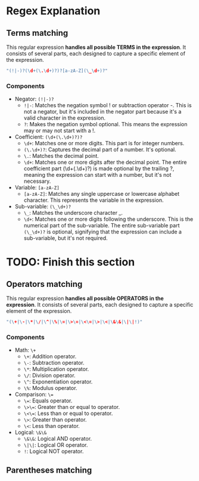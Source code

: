 # Regex Explanation


## Terms matching
This regular expression **handles all possible TERMS in the expression**. It consists of several parts, each designed to capture a specific element of the expression.
```rust
"(!|-)?(\d+(\.\d+)?)?[a-zA-Z](\_\d+)?"
```

### Components
- Negator: `(!|-)?`
    - `!|-`: Matches the negation symbol ! or subtraction operator -. This is not a negator, but it's included in the negator part because it's a valid character in the expression.
    - `?`: Makes the negation symbol optional. This means the expression may or may not start with a !.
- Coefficient: `(\d+(\.\d+)?)?`
    - `\d+`: Matches one or more digits. This part is for integer numbers.
    - `(\.\d+)?`: Captures the decimal part of a number. It's optional.
    - `\.`: Matches the decimal point.
    - `\d+`: Matches one or more digits after the decimal point.
The entire coefficient part (\d+(\.\d+)?) is made optional by the trailing ?, meaning the expression can start with a number, but it's not necessary.
- Variable: `[a-zA-Z]`
    - `[a-zA-Z]`: Matches any single uppercase or lowercase alphabet character. This represents the variable in the expression.
- Sub-variable: `(\_\d+)?`
    - `\_`: Matches the underscore character _.
    - `\d+`: Matches one or more digits following the underscore. This is the numerical part of the sub-variable.
The entire sub-variable part `(\_\d+)?` is optional, signifying that the expression can include a sub-variable, but it's not required.



# TODO: Finish this section

## Operators matching
This regular expression **handles all possible OPERATORS in the expression**. It consists of several parts, each designed to capture a specific element of the expression.
```rust
"(\+|\-|\*|\/|\^|\%|\=|\>\=|\<\=|\>|\<|\&\&|\|\|!)"
```

### Components
- Math: `\+`
    - `\+`: Addition operator.
    - `\-`: Subtraction operator.
    - `\*`: Multiplication operator.
    - `\/`: Division operator.
    - `\^`: Exponentiation operator.
    - `\%`: Modulus operator.
- Comparison: `\=`
    - `\=`: Equals operator.
    - `\>\=`: Greater than or equal to operator.
    - `\<\=`: Less than or equal to operator.
    - `\>`: Greater than operator.
    - `\<`: Less than operator.
- Logical: `\&\&`
    - `\&\&`: Logical AND operator.
    - `\|\|`: Logical OR operator.
    - `!`: Logical NOT operator.

## Parentheses matching
